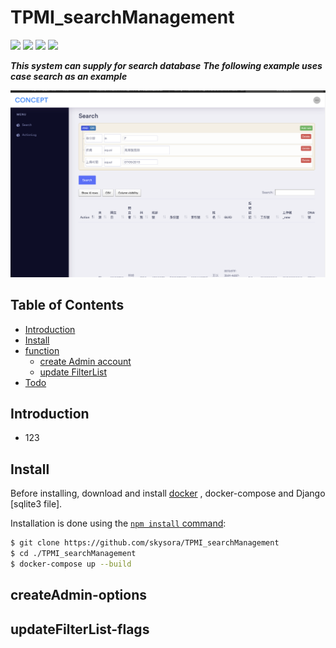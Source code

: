 # TPMI_searchManagement

![](https://img.shields.io/static/v1?label=python&message=3.7&color=yellow)
![](https://img.shields.io/static/v1?label=mysql&message=8.X&color=red)
![](https://img.shields.io/static/v1?label=Django&message=3.0.3&color=green)
![](https://img.shields.io/static/v1?label=Docker&message=3.0.3&color=blue)

***This system can supply for search database***
***The following example uses case search as an example***


<a href=""><img src="img/main.png" title="FVCproductions" alt="FVCproductions"></a>



## Table of Contents

- [Introduction](#introduction)
- [Install](#install)
- [function](#connection-options)
  - [create Admin account](#createAdmin-options)
  - [update FilterList](#updateFilterList-flags)
- [Todo](#todo)




## Introduction

* 123


## Install



Before installing, download and install [docker](https://www.docker.com) , docker-compose and Django [sqlite3 file].

Installation is done using the
[`npm install` command](https://docs.npmjs.com/getting-started/installing-npm-packages-locally):

```sh
$ git clone https://github.com/skysora/TPMI_searchManagement
$ cd ./TPMI_searchManagement
$ docker-compose up --build
```
## createAdmin-options








## updateFilterList-flags

